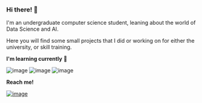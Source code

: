### Hi there! 👋

I'm an undergraduate computer science student, leaning about the world of Data Science and AI.

Here you will find some small projects that I did or working on for either the university, or skill training.

**I'm learning currently** 📖 

![image](https://img.shields.io/badge/PyTorch-EE4C2C?style=for-the-badge&logo=PyTorch&logoColor=white) ![image](https://img.shields.io/badge/AWS-%23FF9900.svg?style=for-the-badge&logo=amazon-aws&logoColor=white) ![image](https://img.shields.io/badge/R-276DC3?style=for-the-badge&logo=r&logoColor=white)

**Reach me!**

[![image](https://img.shields.io/badge/LinkedIn-0077B5?style=for-the-badge&logo=linkedin&logoColor=white)](https://www.linkedin.com/in/jordan-santos-4851b3204/)

<!--
**jordan080/jordan080** is a ✨ _special_ ✨ repository because its `README.md` (this file) appears on your GitHub profile.

Here are some ideas to get you started:

- 🔭 I’m currently working on ...
- 🌱 I’m currently learning ...
- 👯 I’m looking to collaborate on ...
- 🤔 I’m looking for help with ...
- 💬 Ask me about ...
- 📫 How to reach me: ...
- 😄 Pronouns: ...
- ⚡ Fun fact: ...
-->
